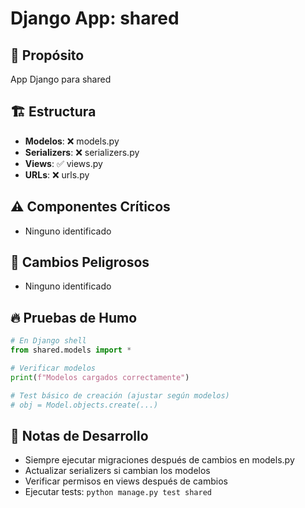 # Django App: shared

## 📁 Propósito
App Django para shared

## 🏗️ Estructura
- **Modelos**: ❌ models.py
- **Serializers**: ❌ serializers.py  
- **Views**: ✅ views.py
- **URLs**: ❌ urls.py

## ⚠️ Componentes Críticos
- Ninguno identificado

## 🚨 Cambios Peligrosos
- Ninguno identificado

## 🔥 Pruebas de Humo

```python
# En Django shell
from shared.models import *

# Verificar modelos
print(f"Modelos cargados correctamente")

# Test básico de creación (ajustar según modelos)
# obj = Model.objects.create(...)
```

## 📝 Notas de Desarrollo
- Siempre ejecutar migraciones después de cambios en models.py
- Actualizar serializers si cambian los modelos
- Verificar permisos en views después de cambios
- Ejecutar tests: `python manage.py test shared`
